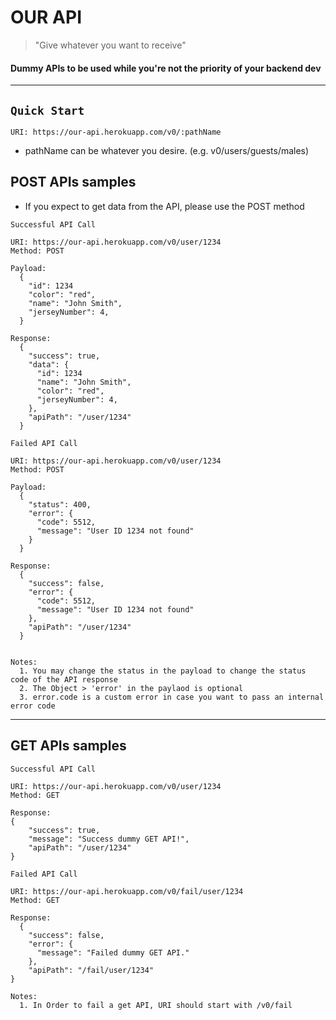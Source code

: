 # OUR API
>"Give whatever you want to receive"

#### Dummy APIs to be used while you're not the priority of your backend dev

---

## `Quick Start`

`URI: https://our-api.herokuapp.com/v0/:pathName`

- pathName can be whatever you desire. (e.g. v0/users/guests/males)

## POST APIs samples

- If you expect to get data from the API, please use the POST method

`Successful API Call`

```
URI: https://our-api.herokuapp.com/v0/user/1234
Method: POST

Payload:
  {
    "id": 1234
    "color": "red",
    "name": "John Smith",
    "jerseyNumber": 4,
  }

Response:
  {
    "success": true,
    "data": {
      "id": 1234
      "name": "John Smith",
      "color": "red",
      "jerseyNumber": 4,
    },
    "apiPath": "/user/1234"
  }
```

`Failed API Call`

```
URI: https://our-api.herokuapp.com/v0/user/1234
Method: POST

Payload:
  {
    "status": 400,
    "error": {
      "code": 5512,
      "message": "User ID 1234 not found"
    }
  }

Response:
  {
    "success": false,
    "error": {
      "code": 5512,
      "message": "User ID 1234 not found"
    },
    "apiPath": "/user/1234"
  }


Notes:
  1. You may change the status in the payload to change the status code of the API response
  2. The Object > 'error' in the paylaod is optional
  3. error.code is a custom error in case you want to pass an internal error code
```

---

## GET APIs samples

`Successful API Call`

```
URI: https://our-api.herokuapp.com/v0/user/1234
Method: GET

Response:
{
    "success": true,
    "message": "Success dummy GET API!",
    "apiPath": "/user/1234"
}
```

`Failed API Call`

```
URI: https://our-api.herokuapp.com/v0/fail/user/1234
Method: GET

Response:
  {
    "success": false,
    "error": {
      "message": "Failed dummy GET API."
    },
    "apiPath": "/fail/user/1234"
}

Notes:
  1. In Order to fail a get API, URI should start with /v0/fail
```
